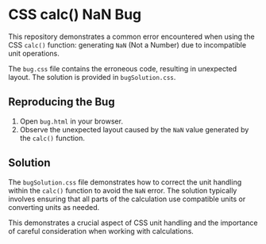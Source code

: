 # CSS calc() NaN Bug
This repository demonstrates a common error encountered when using the CSS `calc()` function: generating `NaN` (Not a Number) due to incompatible unit operations.

The `bug.css` file contains the erroneous code, resulting in unexpected layout. The solution is provided in `bugSolution.css`.

## Reproducing the Bug
1. Open `bug.html` in your browser.
2. Observe the unexpected layout caused by the `NaN` value generated by the `calc()` function.

## Solution
The `bugSolution.css` file demonstrates how to correct the unit handling within the `calc()` function to avoid the `NaN` error. The solution typically involves ensuring that all parts of the calculation use compatible units or converting units as needed.

This demonstrates a crucial aspect of CSS unit handling and the importance of careful consideration when working with calculations.